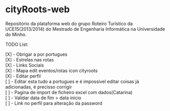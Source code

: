 ﻿cityRoots-web
=============

Repositório da plataforma web do grupo Roteiro Turístico da UCE15(2013/2014) do Mestrado de Engenharia Informática na Universidade do Minho. 

TODO List:

[X] - Obrigar a por portugues   
[X] - Estrelas nas rotas  
[X] - Links Sociais   
[X] - Mapa edit eventos/rotas icon cityroots   
[X] - Editar perfil   
[ ] - Editar esta tudo a portugues e é impossivel editar coisas já adicionadas, é precisso corrigir  
[ ] - Pagina de import de ficheiro excel com dados(Catarina)  
[ ] - Validar data de fim > data inicio   
[ ] - Link no perfil para alteração da password  


